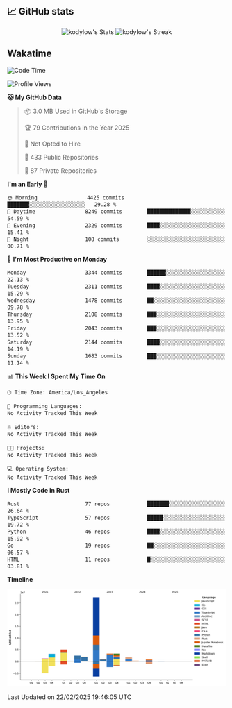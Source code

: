## 📈 GitHub stats
<!--START_SECTION:github-->
<div class="badges-githubstats">
  <p align="center">
    <img src="https://github-readme-stats.vercel.app/api?username=kodylow&theme=tokyonight&show_icons=true&hide_border=true&count_private=true" alt="kodylow's Stats" height="165">
    <img src="https://github-readme-streak-stats.herokuapp.com/?user=kodylow&theme=tokyonight&hide_border=true" alt="kodylow's Streak" height="165">
  </p>
</div>
<!--END_SECTION:github-->

## Wakatime 
<!--START_SECTION:waka-->
![Code Time](http://img.shields.io/badge/Code%20Time-1%2C294%20hrs%2031%20mins-blue)

![Profile Views](http://img.shields.io/badge/Profile%20Views-1-blue)

**🐱 My GitHub Data** 

> 📦 3.0 MB Used in GitHub's Storage 
 > 
> 🏆 79 Contributions in the Year 2025
 > 
> 🚫 Not Opted to Hire
 > 
> 📜 433 Public Repositories 
 > 
> 🔑 87 Private Repositories 
 > 
**I'm an Early 🐤** 

```text
🌞 Morning                4425 commits        ███████░░░░░░░░░░░░░░░░░░   29.28 % 
🌆 Daytime                8249 commits        ██████████████░░░░░░░░░░░   54.59 % 
🌃 Evening                2329 commits        ████░░░░░░░░░░░░░░░░░░░░░   15.41 % 
🌙 Night                  108 commits         ░░░░░░░░░░░░░░░░░░░░░░░░░   00.71 % 
```
📅 **I'm Most Productive on Monday** 

```text
Monday                   3344 commits        ██████░░░░░░░░░░░░░░░░░░░   22.13 % 
Tuesday                  2311 commits        ████░░░░░░░░░░░░░░░░░░░░░   15.29 % 
Wednesday                1478 commits        ██░░░░░░░░░░░░░░░░░░░░░░░   09.78 % 
Thursday                 2108 commits        ███░░░░░░░░░░░░░░░░░░░░░░   13.95 % 
Friday                   2043 commits        ███░░░░░░░░░░░░░░░░░░░░░░   13.52 % 
Saturday                 2144 commits        ████░░░░░░░░░░░░░░░░░░░░░   14.19 % 
Sunday                   1683 commits        ███░░░░░░░░░░░░░░░░░░░░░░   11.14 % 
```


📊 **This Week I Spent My Time On** 

```text
🕑︎ Time Zone: America/Los_Angeles

💬 Programming Languages: 
No Activity Tracked This Week

🔥 Editors: 
No Activity Tracked This Week

🐱‍💻 Projects: 
No Activity Tracked This Week

💻 Operating System: 
No Activity Tracked This Week
```

**I Mostly Code in Rust** 

```text
Rust                     77 repos            ███████░░░░░░░░░░░░░░░░░░   26.64 % 
TypeScript               57 repos            █████░░░░░░░░░░░░░░░░░░░░   19.72 % 
Python                   46 repos            ████░░░░░░░░░░░░░░░░░░░░░   15.92 % 
Go                       19 repos            ██░░░░░░░░░░░░░░░░░░░░░░░   06.57 % 
HTML                     11 repos            █░░░░░░░░░░░░░░░░░░░░░░░░   03.81 % 
```



**Timeline**

![Lines of Code chart](https://raw.githubusercontent.com/Kodylow/Kodylow/master/assets/bar_graph.png)


 Last Updated on 22/02/2025 19:46:05 UTC
<!--END_SECTION:waka-->
